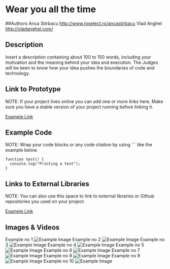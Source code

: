 # Wear you all the time


##Authors
Anca Stirbacu http://www.roselect.ro/ancastirbacu
Vlad Anghel http://vladanghel.com/

## Description
Insert a description containing about 100 to 150 words, including your motivation and the meaning behind your idea and execution. The Judges will be keen to know how your idea pushes the boundaries of code and technology. 

## Link to Prototype
NOTE: If your project lives online you can add one or more links here. Make sure you have a stable version of your project running before linking it.

[Example Link](http://www.google.com "Example Link")

## Example Code
NOTE: Wrap your code blocks or any code citation by using ``` like the example below.
```
function test() {
  console.log("Printing a test");
}
```
## Links to External Libraries
 NOTE: You can also use this space to link to external libraries or Github repositories you used on your project.

[Example Link](http://www.google.com "Example Link")

## Images & Videos
Example no 1
![Example Image](../project_images/20120411-182237-sunflow.png?raw=true "Example Image")
Example no 2
![Example Image](../project_images/20120411-205735-sunflow.png?raw=true "Example Image")
Example no 3
![Example Image](../project_images/20120412-004149-sunflow.png?raw=true "Example Image")
Example no 4
![Example Image](../project_images/20120412-014213-sunflow.png?raw=true "Example Image")
Example no 5
![Example Image](../project_images/20120412-025335-sunflow.png?raw=true "Example Image")
Example no 6
![Example Image](../project_images/20120412-040413-sunflow.png?raw=true "Example Image")
Example no 7
![Example Image](../project_images/20120412-193635-sunflow.png?raw=true "Example Image")
Example no 8
![Example Image](../project_images/20120412-200147-sunflow.png?raw=true "Example Image")
Example no 9
![Example Image](../project_images/20120412-221738-sunflow.png?raw=true "Example Image")
Example no 10
![Example Image](../project_images/20120412-225638-sunflow.png?raw=true "Example Image")





